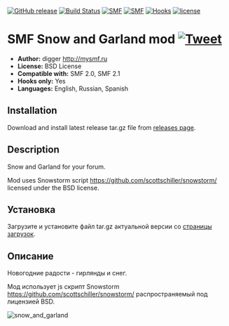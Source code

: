 [![GitHub release](https://img.shields.io/github/release/realdigger/SMF-Snow-And-Garland.svg)](https://github.com/realdigger/SMF-Snow-And-Garland/releases)
[![Build Status](https://travis-ci.org/realdigger/SMF-SMF-Snow-And-Garland.svg?branch=master)](https://travis-ci.org/realdigger/SMF-Snow-And-Garland)
[![SMF](https://img.shields.io/badge/SMF-2.0-blue.svg?style==flat)](https://simplemachines.org)
[![SMF](https://img.shields.io/badge/SMF-2.1-blue.svg?style==flat)](https://simplemachines.org)
[![Hooks](https://img.shields.io/badge/hooks%20only-✓-blue.svg?style==flat)]()
[![license](https://img.shields.io/github/license/realdigger/SMF-Snow-And-Garland.svg)]()

# SMF Snow and Garland mod [![Tweet](https://img.shields.io/twitter/url/http/shields.io.svg?style=social)](https://twitter.com/intent/tweet?text=SMF%20Snow%20And%20Garland&url=https://github.com/realdigger/SMF-Snow-And-Garland&hashtags=smf,snow,garland)
* **Author:** digger http://mysmf.ru
* **License:** BSD License
* **Compatible with:** SMF 2.0, SMF 2.1
* **Hooks only:** Yes
* **Languages:** English, Russian, Spanish

## Installation
Download and install latest release tar.gz file from [releases page](https://github.com/realdigger/SMF-Snow-And-Garland/releases).

## Description
Snow and Garland for your forum.

Mod uses Snowstorm script https://github.com/scottschiller/snowstorm/ licensed under the BSD license.

## Установка
   Загрузите и установите файл tar.gz актуальной версии со [страницы загрузок](https://github.com/realdigger/SMF-Snow-And-Garland/releases).


## Описание
Новогодние радости - гирлянды и снег.

Мод использует js скрипт Snowstorm https://github.com/scottschiller/snowstorm/ распространяемый под лицензией BSD.

![snow_and_garland](https://cloud.githubusercontent.com/assets/1187218/20356015/c0328fc0-ac3c-11e6-8860-315f3ebfee36.png)
